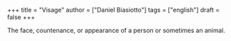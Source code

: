 +++
title = "Visage"
author = ["Daniel Biasiotto"]
tags = ["english"]
draft = false
+++

The face, countenance, or appearance of a person or sometimes an animal.